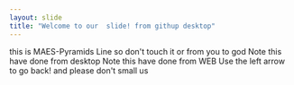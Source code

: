 ```yaml
---
layout: slide
title: "Welcome to our  slide! from githup desktop"
---
```

this is MAES-Pyramids Line so don't touch it or from you to god
Note this have done from desktop
Note this have done from WEB
Use the left arrow to go back! and please don't small us 
